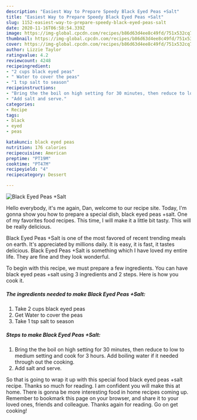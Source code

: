 ```yaml
---
description: "Easiest Way to Prepare Speedy Black Eyed Peas +Salt"
title: "Easiest Way to Prepare Speedy Black Eyed Peas +Salt"
slug: 1152-easiest-way-to-prepare-speedy-black-eyed-peas-salt
date: 2020-11-16T06:58:54.339Z
image: https://img-global.cpcdn.com/recipes/b86d63d4ee8c49fd/751x532cq70/black-eyed-peas-salt-recipe-main-photo.jpg
thumbnail: https://img-global.cpcdn.com/recipes/b86d63d4ee8c49fd/751x532cq70/black-eyed-peas-salt-recipe-main-photo.jpg
cover: https://img-global.cpcdn.com/recipes/b86d63d4ee8c49fd/751x532cq70/black-eyed-peas-salt-recipe-main-photo.jpg
author: Lizzie Taylor
ratingvalue: 4.2
reviewcount: 4248
recipeingredient:
- "2 cups black eyed peas"
- " Water to cover the peas"
- "1 tsp salt to season"
recipeinstructions:
- "Bring the the boil on high setting for 30 minutes, then reduce to low to medium setting and cook for 3 hours. Add boiling water if it needed through out the cooking."
- "Add salt and serve."
categories:
- Recipe
tags:
- black
- eyed
- peas

katakunci: black eyed peas 
nutrition: 176 calories
recipecuisine: American
preptime: "PT19M"
cooktime: "PT47M"
recipeyield: "4"
recipecategory: Dessert

---
```



![Black Eyed Peas +Salt](https://img-global.cpcdn.com/recipes/b86d63d4ee8c49fd/751x532cq70/black-eyed-peas-salt-recipe-main-photo.jpg)

Hello everybody, it's me again, Dan, welcome to our recipe site. Today, I'm gonna show you how to prepare a special dish, black eyed peas +salt. One of my favorites food recipes. This time, I will make it a little bit tasty. This will be really delicious.



Black Eyed Peas +Salt is one of the most favored of recent trending meals on earth. It's appreciated by millions daily. It is easy, it is fast, it tastes delicious. Black Eyed Peas +Salt is something which I have loved my entire life. They are fine and they look wonderful.


To begin with this recipe, we must prepare a few ingredients. You can have black eyed peas +salt using 3 ingredients and 2 steps. Here is how you cook it.

<!--inarticleads1-->

##### The ingredients needed to make Black Eyed Peas +Salt:

1. Take 2 cups black eyed peas
1. Get  Water to cover the peas
1. Take 1 tsp salt to season




<!--inarticleads2-->

##### Steps to make Black Eyed Peas +Salt:

1. Bring the the boil on high setting for 30 minutes, then reduce to low to medium setting and cook for 3 hours. Add boiling water if it needed through out the cooking.
1. Add salt and serve.




So that is going to wrap it up with this special food black eyed peas +salt recipe. Thanks so much for reading. I am confident you will make this at home. There is gonna be more interesting food in home recipes coming up. Remember to bookmark this page on your browser, and share it to your loved ones, friends and colleague. Thanks again for reading. Go on get cooking!
